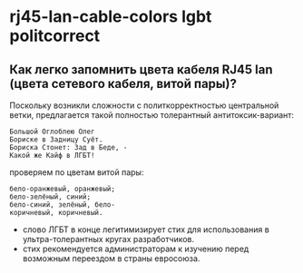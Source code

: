 # rj45-lan-cable-colors lgbt politcorrect
## Как легко запомнить цвета кабеля RJ45 lan (цвета сетевого кабеля, витой пары)?

Поскольку возникли сложности с политкорректностью центральной ветки, предлагается такой полностью толерантный антитоксик-вариант:

```
Большой Оглоблею Олег
Бориске в Задницу Суёт. 
Бориска Стонет: Зад в Беде, -
Какой же Кайф в ЛГБТ!
```

проверяем по цветам витой пары:

```
бело-оранжевый, оранжевый; 
бело-зелёный, синий; 
бело-синий, зелёный, бело-
коричневый, коричневый.

```
- слово ЛГБТ в конце легитимизирует стих для использования в ультра-толерантных кругах разработчиков.
- стих рекомендуется администраторам к изучению перед возможным переездом в страны евросоюза.
